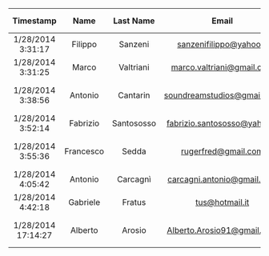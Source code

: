 |Timestamp|Name|Last Name|Email|Field|Online Presence|Framework/Technology/Software you know/use|City|
|:-:|:-:|:-:|:-:|:-:|:-:|:-:|:-:|
|1/28/2014 3:31:17|Filippo|Sanzeni|sanzenifilippo@yahoo.it|Graphics||unclefat.deviantart.com|Milano|
|1/28/2014 3:31:25|Marco|Valtriani|marco.valtriani@gmail.com|Game Designer|facebook,www.bgditalia.it (community),www.marcovaltriani.com||Pisa|
|1/28/2014 3:38:56|Antonio|Cantarin|soundreamstudios@gmail.com|Musician|Site: www.soundreamstudio.com,SoundCloud: https://soundcloud.com/suondream86,Facebook:https://www.facebook.com/Soundreamusic,Twitter: https://twitter.com/Soundream86,, |Logic 9 and X,Reaper,Unity 3D,|Salò|
|1/28/2014 3:52:14|Fabrizio|Santososso|fabrizio.santososso@yahoo.it|Musician|www.higherself.jimdo.com,|FL Studio 11|Milan|
|1/28/2014 3:55:36|Francesco|Sedda|rugerfred@gmail.com|Musician, Game Designer|I'm Rugerfred almost everywhere.||Milan|
|1/28/2014 4:05:42|Antonio|Carcagnì|carcagni.antonio@gmail.com|Project Manager|||Milan|
|1/28/2014 4:42:18|Gabriele|Fratus|tus@hotmail.it|Graphics|be.net/skab|Photoshop, Illustrator, and every thing related to Pixel Art.|Bergamo|
|1/28/2014 17:14:27|Alberto|Arosio|Alberto.Arosio91@gmail.com|Programmer, Game Designer||C# ,Unity|Biassono (MB)|
